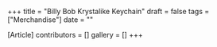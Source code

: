 +++
title = "Billy Bob Krystalike Keychain"
draft = false
tags = ["Merchandise"]
date = ""

[Article]
contributors = []
gallery = []
+++